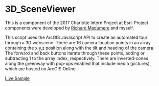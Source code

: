 # 3D_SceneViewer
This is a component of the 2017 Charlotte Intern Project at Esri.  Project components were developed by <a href="https://www.linkedin.com/in/richard-c-madumere-935455102/">Richard Madumere</a> and myself.


This script uses the ArcGIS Javascript API to create an automated tour through a 3D webscene.  There are 16 camera location points in an array containing the x,y,z position along with the tilt and heading of the camera.  The forward and back buttons iterate through these points, adding or subtracting 1 to the array index, respectively.  There are inverted-cones along the greenway with pop-ups enabled that include media (pictures), which are hosted on ArcGIS Online.


<a href="https://tghays.github.io/3D_SceneViewer">Live Sample</a>

